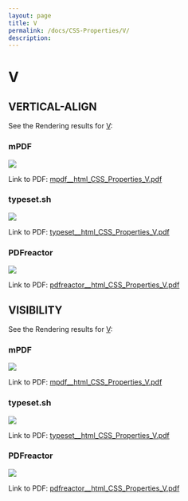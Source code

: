 ```yaml
---
layout: page
title: V
permalink: /docs/CSS-Properties/V/
description: 
---
```


# V



## VERTICAL-ALIGN

See the Rendering results for [V](/html/CSS%20Properties/V):

### mPDF
![](mpdf__html_CSS_Properties_V.png) 

Link to PDF: [mpdf__html_CSS_Properties_V.pdf](mpdf__html_CSS_Properties_V.pdf)

### typeset.sh
![](typeset__html_CSS_Properties_V.png) 

Link to PDF: [typeset__html_CSS_Properties_V.pdf](typeset__html_CSS_Properties_V.pdf)

### PDFreactor
![](pdfreactor__html_CSS_Properties_V.png) 

Link to PDF: [pdfreactor__html_CSS_Properties_V.pdf](pdfreactor__html_CSS_Properties_V.pdf)

## VISIBILITY

See the Rendering results for [V](/html/CSS%20Properties/V):

### mPDF
![](mpdf__html_CSS_Properties_V.png) 

Link to PDF: [mpdf__html_CSS_Properties_V.pdf](mpdf__html_CSS_Properties_V.pdf)

### typeset.sh
![](typeset__html_CSS_Properties_V.png) 

Link to PDF: [typeset__html_CSS_Properties_V.pdf](typeset__html_CSS_Properties_V.pdf)

### PDFreactor
![](pdfreactor__html_CSS_Properties_V.png) 

Link to PDF: [pdfreactor__html_CSS_Properties_V.pdf](pdfreactor__html_CSS_Properties_V.pdf)


